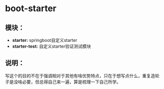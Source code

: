 # boot-starter
## 模块：
+ **starter:** springboot自定义starter
+ **starter-test:** 自定义starter验证测试模块
## 说明：
写这个的目的不在于强调相对于其他有啥优势特点，只在于想写点什么，重复造轮子是没啥必要，但总得自己来一遍，算是梳理一下自己所学。
